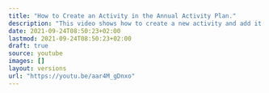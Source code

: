```yaml
---
title: "How to Create an Activity in the Annual Activity Plan."
description: "This video shows how to create a new activity and add it to an annual plan."
date: 2021-09-24T08:50:23+02:00
lastmod: 2021-09-24T08:50:23+02:00
draft: true
source: youtube
images: []
layout: versions
url: "https://youtu.be/aar4M_gDnxo"
---
```

